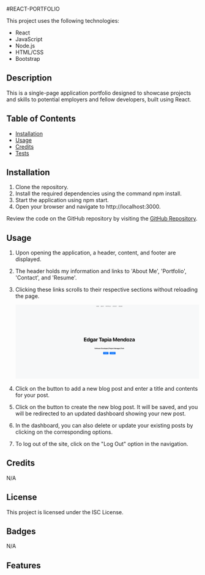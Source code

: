 #REACT-PORTFOLIO

This project uses the following technologies:

- React
- JavaScript
- Node.js
- HTML/CSS
- Bootstrap

## Description

This is a single-page application portfolio designed to showcase projects and skills to potential employers and fellow developers, built using React.

## Table of Contents

- [Installation](#installation)
- [Usage](#usage)
- [Credits](#credits)
- [Tests](#tests)

## Installation

1.  Clone the repository.
2.  Install the required dependencies using the command npm install.
3.  Start the application using npm start.
4.  Open your browser and navigate to http://localhost:3000.

Review the code on the GitHub repository by visiting the [GitHub Repository](https://github.com/etapm/react-portfolio).

## Usage

1. Upon opening the application, a header, content, and footer are displayed.
2. The header holds my information and links to 'About Me', 'Portfolio', 'Contact', and 'Resume'.
3. Clicking these links scrolls to their respective sections without reloading the page.

   ![picture of creating a post](images/R1.png)

4. Click on the button to add a new blog post and enter a title and contents for your post.

5. Click on the button to create the new blog post. It will be saved, and you will be redirected to an updated dashboard showing your new post.

6. In the dashboard, you can also delete or update your existing posts by clicking on the corresponding options.
7. To log out of the site, click on the "Log Out" option in the navigation.

## Credits

N/A

## License

This project is licensed under the ISC License.

## Badges

N/A

## Features
